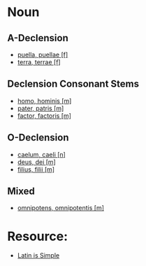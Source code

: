 # Noun

## A-Declension
- [puella, puellae [f]](https://www.latin-is-simple.com/en/vocabulary/noun/40)
- [terra, terrae [f]](https://www.latin-is-simple.com/en/vocabulary/noun/80/)

## Declension Consonant Stems
- [homo, hominis [m]](https://www.latin-is-simple.com/en/vocabulary/noun/113)
- [pater, patris [m]](https://www.latin-is-simple.com/en/vocabulary/noun/142)
- [factor, factoris [m]](https://www.latin-is-simple.com/en/vocabulary/noun/9422/)

## O-Declension
- [caelum, caeli [n]](https://www.latin-is-simple.com/en/vocabulary/noun/155)
- [deus, dei [m]](https://www.latin-is-simple.com/en/vocabulary/noun/18032)
- [filius, filii [m]](https://www.latin-is-simple.com/en/vocabulary/noun/88)

## Mixed
- [omnipotens, omnipotentis [m]](https://www.latin-is-simple.com/en/vocabulary/adjective/6373)

# Resource:
- [Latin is Simple](https://www.latin-is-simple.com/)
